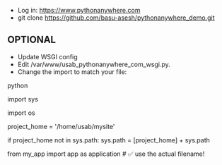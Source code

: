 - Log in: https://www.pythonanywhere.com
- git clone https://github.com/basu-asesh/pythonanywhere_demo.git

## OPTIONAL
- Update WSGI config
- Edit /var/www/usab_pythonanywhere_com_wsgi.py.
- Change the import to match your file:

python

import sys

import os

project_home = '/home/usab/mysite'

if project_home not in sys.path:
    sys.path = [project_home] + sys.path

from my_app import app as application   # ✅ use the actual filename!
